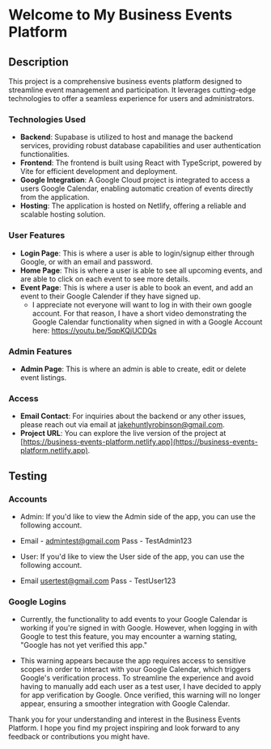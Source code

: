 # Welcome to My Business Events Platform

## Description

This project is a comprehensive business events platform designed to streamline event management and participation. It leverages cutting-edge technologies to offer a seamless experience for users and administrators.

### Technologies Used

- **Backend**: Supabase is utilized to host and manage the backend services, providing robust database capabilities and user authentication functionalities.
- **Frontend**: The frontend is built using React with TypeScript, powered by Vite for efficient development and deployment.
- **Google Integration**: A Google Cloud project is integrated to access a users Google Calendar, enabling automatic creation of events directly from the application.
- **Hosting**: The application is hosted on Netlify, offering a reliable and scalable hosting solution.

### User Features

- **Login Page**: This is where a user is able to login/signup either through Google, or with an email and password.
- **Home Page**: This is where a user is able to see all upcoming events, and are able to click on each event to see more details.
- **Event Page**: This is where a user is able to book an event, and add an event to their Google Calender if they have signed up.
    - I appreciate not everyone will want to log in with their own google account. For that reason, I have a short video demonstrating the Google Calendar functionality when signed in with a Google Account here: https://youtu.be/5qpKQjUCDQs

### Admin Features

- **Admin Page**: This is where an admin is able to create, edit or delete event listings. 

### Access 

- **Email Contact**: For inquiries about the backend or any other issues, please reach out via email at jakehuntlyrobinson@gmail.com.
- **Project URL**: You can explore the live version of the project at [https://business-events-platform.netlify.app](https://business-events-platform.netlify.app).

## Testing

### Accounts
- Admin: If you'd like to view the Admin side of the app, you can use the following account.
- Email - admintest@gmail.com Pass - TestAdmin123
  
- User: If you'd like to view the User side of the app, you can use the following account.
- Email usertest@gmail.com Pass - TestUser123

### Google Logins

- Currently, the functionality to add events to your Google Calendar is working if you're signed in with Google. However, when logging in with Google to test this feature, you may encounter a warning stating, "Google has not yet verified this app."

- This warning appears because the app requires access to sensitive scopes in order to interact with your Google Calendar, which triggers Google's verification process. To streamline the experience and avoid having to manually add each user as a test user,
  I have decided to apply for app verification by Google. Once verified, this warning will no longer appear, ensuring a smoother integration with Google Calendar.

Thank you for your understanding and interest in the Business Events Platform. I hope you find my project inspiring and look forward to any feedback or contributions you might have.
